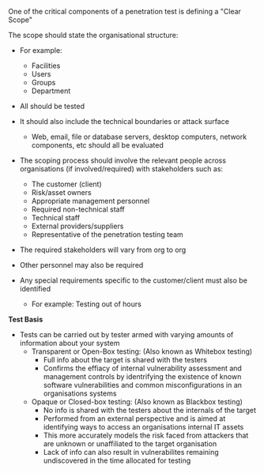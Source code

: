 One of the critical components of a penetration test is defining a "Clear Scope"

The scope should state the organisational structure:

- For example:
	- Facilities
	- Users
	- Groups
	- Department
- All should be tested

- It should also include the technical boundaries or attack surface
	- Web, email, file or database servers, desktop computers, network components, etc should all be evaluated
 
- The scoping process should involve the relevant people across organisations (if involved/required) with stakeholders such as:
	- The customer (client)
	- Risk/asset owners
	- Appropriate management personnel
	- Required non-technical staff
	- Technical staff
	- External providers/suppliers
	- Representative of the penetration testing team
- The required stakeholders will vary from org to org
- Other personnel may also be required
- Any special requirements specific to the customer/client must also be identified
	- For example: Testing out of hours
   
 
**Test Basis**
- Tests can be carried out by tester armed with varying amounts of information about your system
	- Transparent or Open-Box testing: (Also known as Whitebox testing)
		- Full info about the target is shared with the testers
		- Confirms the effiacy of internal vulnerability assessment and management controls by identrifying the existence of known software vulnerabilities and common misconfigurations in an organisations systems
	- Opaque or Closed-box testing: (Also known as Blackbox testing)
		- No info is shared with the testers about the internals of the target
		- Performed from an external perspective and is aimed at identifying ways to access an organisations internal IT assets
		- This more accurately models the risk faced from attackers that are unknown or unaffiliated to the target organisation
		- Lack of info can also result in vulnerabilites remaining undiscovered in the time allocated for testing

